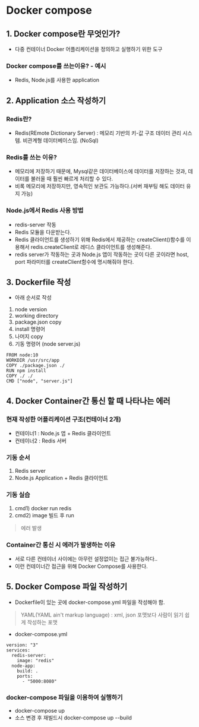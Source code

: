 # Docker compose

## 1. Docker compose란 무엇인가?
- 다중 컨테이너 Docker 어플리케이션을 정의하고 실행하기 위한 도구

### Docker compose를 쓰는이유? - 예시
- Redis, Node.js를 사용한 application

## 2. Application 소스 작성하기
### Redis란?
- Redis(REmote Dictionary Server) : 메모리 기반의 키-값 구조 데이터 관리 시스템. 비관계형 데이터베이스임. (NoSql)
### Redis를 쓰는 이유?
- 메모리에 저장하기 때문에, Mysql같은 데이터베이스에 데이터를 저장하는 것과, 데이터를 불러올 때 훨씬 빠르게 처리할 수 있다.
- 비록 메모리에 저장하지만, 영속적인 보관도 가능하다.(서버 재부팅 해도 데이터 유지 가능)

### Node.js에서 Redis 사용 방법
- redis-server 작동
- Redis 모듈을 다운받는다.
- Redis 클라이언트를 생성하기 위해 Redis에서 제공하는 createClient()함수를 이용해서 redis.createClient로 레디스 클라이언트를 생성해준다.
- redis server가 작동하는 곳과 Node.js 앱이 작동하는 곳이 다른 곳이라면 host, port 파라미터를 createClient함수에 명시해줘야 한다.

## 3. Dockerfile 작성
- 아래 순서로 작성
1. node version
2. working directory
3. package.json copy
4. install 명령어
5. 나머지 copy
6. 기동 명령어 (node server.js)
```
FROM node:10
WORKDIR /usr/src/app
COPY ./package.json ./
RUN npm install
COPY ./ ./
CMD ["node", "server.js"]
```

## 4. Docker Container간 통신 할 때 나타나는 에러
### 현재 작성한 어플리케이션 구조(컨테이너 2개)
- 컨테이너1 : Node.js 앱 + Redis 클라이언트
- 컨테이너2 : Redis 서버

### 기동 순서
1. Redis server
2. Node.js Application + Redis 클라이언트

### 기동 실습
1. cmd1) docker run redis
2. cmd2) image 빌드 후 run
> 에러 발생

### Container간 통신 시 에러가 발생하는 이유
- 서로 다른 컨테이너 사이에는 아무런 설정없이는 접근 불가능하다..
- 이런 컨테이너간 접근을 위해 Docker Compose를 사용한다.

## 5. Docker Compose 파일 작성하기
- Dockerfile이 있는 곳에 docker-compose.yml 파일을 작성해야 함.
> YAML(YAML ain't markup language) : xml, json 포맷보다 사람이 읽기 쉽게 작성하는 포맷
- docker-compose.yml
```
version: "3"
services:
  redis-server:
    image: "redis"
  node-app:
    build: .
    ports:
      - "5000:8080"
```
### docker-compose 파일을 이용하여 실행하기
- docker-compose up
- 소스 변경 후 재빌드시 docker-compose up --build